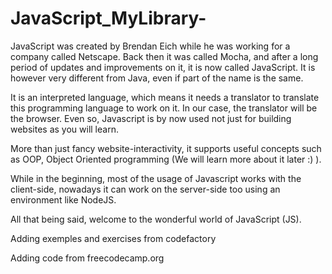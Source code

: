 # JavaScript_MyLibrary-
JavaScript was created by Brendan Eich while he was working for a company called Netscape. Back then it was called Mocha, and after a long period of updates and improvements on it, it is now called JavaScript. It is however very different from Java, even if part of the name is the same.


It is an interpreted language, which means it needs a translator to translate this programming language to work on it. In our case, the translator will be the browser. Even so, Javascript is by now used not just for building websites as you will learn.

More than just fancy website-interactivity, it supports useful concepts such as OOP, Object Oriented programming (We will learn more about it later :) ).

While in the beginning, most of the usage of Javascript works with the client-side, nowadays it can work on the server-side too using an environment like NodeJS.

All that being said, welcome to the wonderful world of JavaScript (JS).

Adding exemples and exercises from codefactory

Adding code from freecodecamp.org
